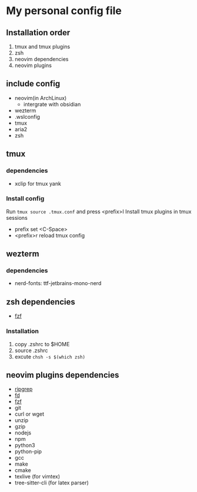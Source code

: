 # My personal config file

## Installation order

1. tmux and tmux plugins
2. zsh
3. neovim dependencies
4. neovim plugins

## include config

- neovim(in ArchLinux)
    - intergrate with obsidian
- wezterm 
- .wslconfig
- tmux
- aria2
- zsh

## tmux

### dependencies

- xclip for tmux yank

### Install config

Run `tmux source .tmux.conf` and press \<prefix\>I Install tmux plugins in tmux sessions

- prefix set \<C-Space\>
- \<prefix\>r reload tmux config

## wezterm 

### dependencies

- nerd-fonts: ttf-jetbrains-mono-nerd

## zsh dependencies

- [fzf](https://github.com/junegunn/fzf)

### Installation

1. copy .zshrc to $HOME
2. source .zshrc
3. excute `chsh -s $(which zsh)`

## neovim plugins dependencies

- [ripgrep](https://github.com/BurntSushi/ripgrep)
- [fd](https://github.com/sharkdp/fd)
- [fzf](https://github.com/junegunn/fzf)
- git
- curl or wget
- unzip
- gzip
- nodejs
- npm
- python3
- python-pip
- gcc
- make
- cmake
- texlive (for vimtex)
- tree-sitter-cli (for latex parser)
